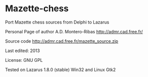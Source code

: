 # Mazette-chess
Port Mazette chess sources from Delphi to Lazarus

Personal Page of author A.D. Montero-Ribas http://admr.cad.free.fr/

Source code http://admr.cad.free.fr/mazette_source.zip

Last edited: 2013

License: GNU GPL

Tested on Lazarus 1.8.0 (stable)
Win32 and Linux Gtk2

